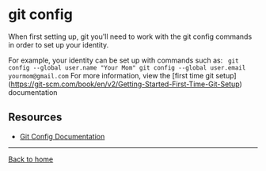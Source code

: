 # git config

When first setting up, git you'll need to work with the git config commands in order to set up your identity.

For example, your identity can be set up with commands such as:
    ``` 
    git config --global user.name "Your Mom"
    git config --global user.email yourmom@gmail.com
    ```
For more information, view the [first time git setup] (https://git-scm.com/book/en/v2/Getting-Started-First-Time-Git-Setup) documentation
## Resources

- [Git Config Documentation](https://git-scm.com/docs/git-config)

---

[Back to home](../README.md)
